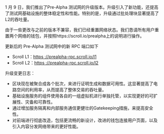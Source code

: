 
1 月 9 日，我们推出了Pre-Alpha 测试网的升级版本。升级引入了新功能，还提高了测试网基础设施的整体稳定性和性能。特别的是，升级通过批处理块显著提高了L2的吞吐量。

由于一些更改与之前的版本不兼容，我们已经重置网络状态。我们恳请所有用户重置两个网络的钱包，并按照https://scroll.io/prealpha上的说明进行操作。

更新后的 Pre-Alpha 测试网中的新 RPC 端口如下

- Scroll L1：[https ://prealpha-rpc.scroll.io/l1](https://prealpha-rpc.scroll.io/l1)
- Scroll L2：[https ://prealpha-rpc.scroll.io/l2](https://prealpha-rpc.scroll.io/l2)

升级变更日志：

- 区块现在被聚合成各个批次，来进行证明生成和数据可用性。这显著提高了电路空间的利用率，从而提高了整体交易的吞吐量。
- 基础设施服务的组件使用各自的一组虚拟机进行单独托管，以实现更好的可扩展性、灾备和可靠性。
- 通过增加服务隔离和内部服务通信更健壮的Gatekeeping措施，来提高安全性。
- 对前端进行彻底改造，包括更流畅的新设计，改进的钱包连接用户页面，以及引入内容分发网络带来的更好性能。